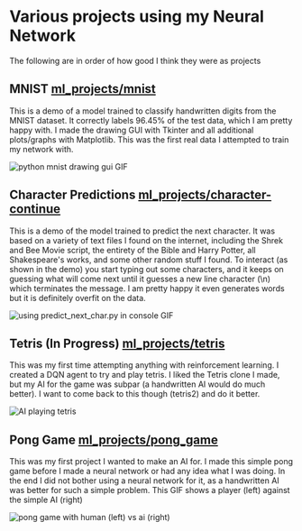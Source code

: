 # Various projects using my Neural Network

The following are in order of how good I think they were as projects

## MNIST [ml_projects/mnist](https://github.com/MichaelLesirge/neural-network/tree/main/ml_projects/mnist)
<p>This is a demo of a model trained to classify handwritten digits from the MNIST dataset. It correctly labels 96.45% of the test data, which I am pretty happy with. I made the drawing GUI with Tkinter and all additional plots/graphs with Matplotlib. This was the first real data I attempted to train my network with.</p>
<img alt="python mnist drawing gui GIF" src="https://github.com/michael-lesirge/neural-network/assets/100492377/27856ede-a556-4ee0-bbe1-7aba370cb57e">

## Character Predictions [ml_projects/character-continue](https://github.com/MichaelLesirge/neural-network/tree/main/ml_projects/character-continue)
<p>This is a demo of the model trained to predict the next character. It was based on a variety of text files I found on the internet, including the Shrek and Bee Movie script, the entirety of the Bible and Harry Potter, all Shakespeare's works, and some other random stuff I found. To interact (as shown in the demo) you start typing out some characters, and it keeps on guessing what will come next until it guesses a new line character (\n) which terminates the message. I am pretty happy it even generates words but it is definitely overfit on the data.</p>
<img alt="using predict_next_char.py in console GIF" src="https://github.com/user-attachments/assets/c5f4ac51-284a-4c2a-b576-8992a8bbb47b">

## Tetris (In Progress) [ml_projects/tetris](https://github.com/MichaelLesirge/neural-network/tree/main/ml_projects/tetris)
<p>This was my first time attempting anything with reinforcement learning. I created a DQN agent to try and play tetris. I liked the Tetris clone I made, but my AI for the game was subpar (a handwritten AI would do much better). I want to come back to this though (tetris2) and do it better.</p>
<img alt="AI playing tetris" src="https://github.com/user-attachments/assets/709f2d4e-c8f9-4eb4-bb8a-06664031d181">

## Pong Game [ml_projects/pong_game](https://github.com/MichaelLesirge/neural-network/tree/main/ml_projects/pong_game)
<p>This was my first project I wanted to make an AI for. I made this simple pong game before I made a neural network or had any idea what I was doing. In the end I did not bother using a neural network for it, as a handwritten AI was better for such a simple problem. This GIF shows a player (left) against the simple AI (right)</p>
<img alt="pong game with human (left) vs ai (right)" src="https://github.com/michael-lesirge/neural-network/assets/100492377/55d8f5a6-caff-49b8-890f-b61c84cfda87">
